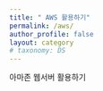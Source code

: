 ```yaml
---
title: " AWS 활용하기"
permalink: /aws/
author_profile: false
layout: category
# taxonomy: DS
---
```

  아마존 웹서버 활용하기

 
